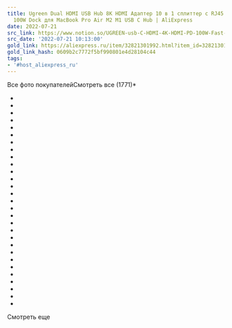 ```yaml
---
title: Ugreen Dual HDMI USB Hub 8K HDMI Адаптер 10 в 1 сплиттер с RJ45 USB 3.0 PD
  100W Dock для MacBook Pro Air M2 M1 USB C Hub | AliExpress
date: 2022-07-21
src_link: https://www.notion.so/UGREEN-usb-C-HDMI-4K-HDMI-PD-100W-Fast-Charge-USB-C-USB-3-0--763a731a2216466085052adcdaa0d522
src_date: '2022-07-21 10:13:00'
gold_link: https://aliexpress.ru/item/32821301992.html?item_id=32821301992&sku_id=12000029314827123&spm=a2g2w.productlist.1.1.7bee459eVaYZmq
gold_link_hash: 0609b2c7772f5bf990801e4d28104c44
tags:
- '#host_aliexpress_ru'
---
```


Все фото покупателейСмотреть все (1771)* ![]()
* ![]()
* ![]()
* ![]()
* ![]()
* ![]()
* ![]()
* ![]()
* ![]()
* ![]()
* ![]()
* ![]()
* ![]()
* ![]()
* ![]()
* ![]()
* ![]()
* ![]()
* ![]()
* ![]()
* ![]()
* ![]()
* ![]()
* ![]()
* ![]()
* ![]()
* ![]()
* ![]()
* ![]()
* ![]()

![]()![]()![]()![]()![]()![]()![]()![]()![]()![]()![]()![]()![]()![]()![]()![]()![]()![]()![]()![]()![]()![]()![]()![]()![]()![]()![]()![]()![]()![]()Смотреть еще